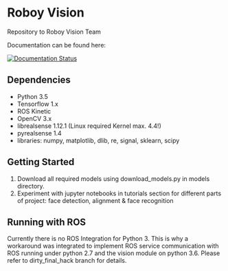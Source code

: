# Roboy Vision
Repository to Roboy Vision Team

Documentation can be found here:

[![Documentation Status](https://readthedocs.org/projects/roboyvision/badge/?version=devel)](http://roboyvision.readthedocs.io/en/latest/?badge=devel)


## Dependencies
- Python 3.5
- Tensorflow 1.x
- ROS Kinetic
- OpenCV 3.x
- librealsense 1.12.1 (Linux required Kernel max. 4.4!)
- pyrealsense 1.4
- libraries: numpy, matplotlib, dlib, re, signal, sklearn, scipy


## Getting Started

1. Download all required models using download_models.py in models directory.
2. Experiment with jupyter notebooks in tutorials section for different parts of project: face detection, alignment & face recognition

## Running with ROS

Currently there is no ROS Integration for Python 3. This is why a workaround was integrated to implement ROS service communication with ROS running under python 2.7 and the vision module on python 3.6.
Please refer to dirty_final_hack branch for details.
